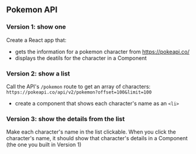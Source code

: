 

## Pokemon API


### Version 1: show one

Create a React app that:

- gets the information for a pokemon character from https://pokeapi.co/
- displays the deatils for the character in a Component

### Version 2: show a list

Call the API's `/pokemon` route to get an array of characters: `https://pokeapi.co/api/v2/pokemon?offset=100&limit=100`

- create a component that shows each character's name as an `<li>`

### Version 3: show the details from the list

Make each character's name in the list clickable.
When you click the character's name, it should show that character's details in a Component (the one you built in Version 1)
